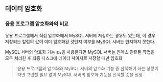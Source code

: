 ## 데이터 암호화

### 응용 프로그램 암호화와의 비교
응용 프로그램에서 직접 암호화해서  MySQL 서버에 저장하는 경우도 있는데, 이 경우 저장되는 칼럼의 값이 이미 암호화된 것인지 여부를 MySQL 서버는 인지하지 못한다.

MySQL 서버의 암호화 기능`TDE`을 사용한다면 MySQL 서버는 인덱스 관련된 작업을 모두 처리한 후 최종 디스크에 데이터 페이지르 저장할 때만 암호화

> 응용 프로그램의 암호화와 MySQL 서버의 암호화 기능 중 선택해야 하는 상황이라면 고민할 필요 없이 MySQL 서버의 암호화 기능을 선택할 것을 권장

